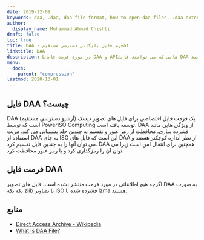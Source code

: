 ```yaml
---
date: 2019-12-09
keywords: daa, .daa, daa file format, how to open daa files, .daa extension, daa extension
author:
  display_name: Muhammad Ahmad Chishti
draft: false
toc: true
title: DAA - فرم فایل بایگانی دسترسی مستقیمat
linktitle: DAA
description: Lدر مورد فرمت فایل DAA و APIهایی که می توانند فایل DAA را ایجاد و باز کنند، کسب درآمد کنیدs.
menu:
  docs:
    parent: "compression"
lastmod: 2020-13-01
---
```


## فایل DAA چیست؟ ##

DAA (آرشیو دسترسی مستقیم) یک فرمت فایل اختصاصی برای فایل های تصویر دیسک است که توسط PowerISO Computing توسعه یافته است. DAA از ویژگی هایی مانند فشرده سازی، محافظت از رمز عبور و تقسیم به چندین جلد پشتیبانی می کند. مزیت استفاده از DAA به جای ISO این است که فایل های DAA از نظر اندازه کوچکتر هستند و می توان آنها را به چندین فایل تقسیم کرد. DAA همچنین برای انتقال امن است زیرا می توان آن را رمزگذاری کرد و با رمز عبور محافظت کرد.

## فرمت فایل DAA ##

اگرچه هیچ اطلاعاتی در مورد فرمت منتشر نشده است، فایل های تصویر DAA به صورت تکه تکه zlib یا تصاویر ISO فشرده شده با lzma هستند.

## منابع ##

- [Direct Access Archive - Wikipedia](https://en.wikipedia.org/wiki/Direct_Access_Archive)
- [What is DAA File?](https://www.poweriso.com/tutorials/what-is-daa-file.htm)

